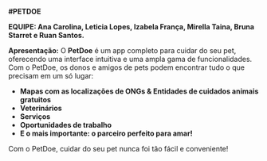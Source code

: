 **#PETDOE**

**EQUIPE:
Ana Carolina,
Leticia Lopes,
Izabela França,
Mirella Taina,
Bruna Starret e
Ruan Santos.**

**Apresentação:**
O **PetDoe** é um app completo para cuidar do seu pet, oferecendo uma interface intuitiva e uma ampla gama de funcionalidades. Com o PetDoe, os donos e amigos de pets podem encontrar tudo o que precisam em um só lugar:

- **Mapas com as localizações de ONGs & Entidades de cuidados animais gratuitos**
- **Veterinários**
- **Serviços**
- **Oportunidades de trabalho**
- **E o mais importante: o parceiro perfeito para amar!**

Com o PetDoe, cuidar do seu pet nunca foi tão fácil e conveniente!
